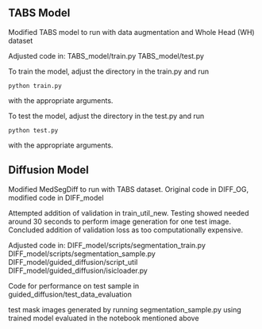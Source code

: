 ## TABS Model
Modified TABS model to run with data augmentation and Whole Head (WH) dataset

Adjusted code in:
TABS_model/train.py
TABS_model/test.py

To train the model, adjust the directory in the train.py and run
```
python train.py
```
with the appropriate arguments.


To test the model, adjust the directory in the test.py and run
```
python test.py
```
with the appropriate arguments.

## Diffusion Model

Modified MedSegDiff to run with TABS dataset. 
Original code in DIFF_OG, modified code in DIFF_model

Attempted addition of validation in train_util_new. Testing showed needed
around 30 seconds to perform image generation for one test image. Concluded
addition of validation loss as too computationally expensive.

Adjusted code in:
DIFF_model/scripts/segmentation_train.py
DIFF_model/scripts/segmentation_sample.py
DIFF_model/guided_diffusion/script_util
DIFF_model/guided_diffusion/isicloader.py

Code for performance on test sample in guided_diffusion/test_data_evaluation

test mask images generated by running segmentation_sample.py using trained model
evaluated in the notebook mentioned above


